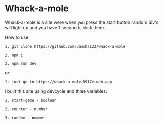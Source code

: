 # Whack-a-mole
Whack-a-mole is a site were when you press the start button random div's will light up and you have 1 second to click them. 

How to use: 
    
    1. git clone https://github.com/Jamcha123/whack-a-mole

    2. npm i 

    3. npm run dev
or: 
  
    1. just go to https://whack-a-mole-8917e.web.app

i built this site using devcycle and three variables: 
    
    1. start-game - boolean 

    2. counter - number 

    3. random - number
